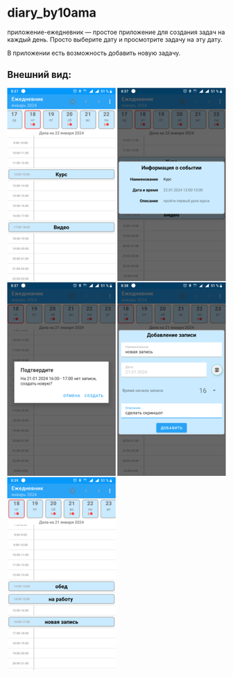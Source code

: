 # diary_by10ama
приложение-ежедневник — простое приложение для создания задач на каждый день.
Просто выберите дату и просмотрите задачу на эту дату.

В приложении есть возможность добавить новую задачу.

## Внешний вид:
<img src="screenshots/1.png" width="250"> <img src="screenshots/2.png" width="250"> <img src="screenshots/3.png" width="250"> <img src="screenshots/4.png" width="250"> <img src="screenshots/5.png" width="250">
